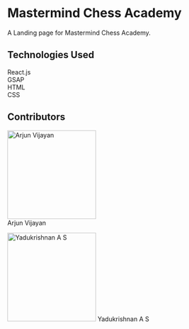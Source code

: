 # Mastermind Chess Academy

A Landing page for Mastermind Chess Academy.

## Technologies Used

React.js<br/>
GSAP<br/>
HTML<br/>
CSS<br/>

## Contributors

<img alt='Arjun Vijayan' src='https://avatars.githubusercontent.com/u/85212070?v=4' width='200'/><br/>
Arjun Vijayan<br/>

<img alt='Yadukrishnan A S' src='https://avatars.githubusercontent.com/u/136642083?v=4' width='200'/>
Yadukrishnan A S
